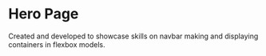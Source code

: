 # Hero Page

Created and developed to showcase skills on navbar making and displaying containers in flexbox models.

